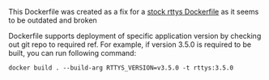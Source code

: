 This Dockerfile was created as a fix for a [stock rttys Dockerfile](https://github.com/zhaojh329/rttys/blob/master/Dockerfile) as it seems to be outdated and broken

Dockerfile supports deployment of specific application version by checking out git repo to required ref. For example, if version 3.5.0 is required to be built, you can run following command:

```
docker build . --build-arg RTTYS_VERSION=v3.5.0 -t rttys:3.5.0
```
